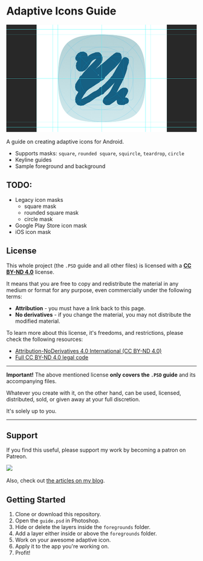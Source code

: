 # Adaptive Icons Guide

![](screenshot.jpg)

A guide on creating adaptive icons for Android.

* Supports masks: `square`, `rounded square`, `squircle`, `teardrop`, `circle`
* Keyline guides
* Sample foreground and background

## TODO:

* Legacy icon masks
  * square mask
  * rounded square mask
  * circle mask
* Google Play Store icon mask
* iOS icon mask

## License

This whole project (the `.PSD` guide and all other files) is licensed with a [**CC BY-ND 4.0**](https://creativecommons.org/licenses/by-nd/4.0/) license.

It means that you are free to copy and redistribute the material in any medium or format for any purpose, even commercially under the following terms:

* **Attribution** - you must have a link back to this page.
* **No derivatives** - if you change the material, you may not distribute the modified material.

To learn more about this license, it's freedoms, and restrictions, please check the following resources:

* [Attribution-NoDerivatives 4.0 International (CC BY-ND 4.0)](https://creativecommons.org/licenses/by-nd/4.0/)
* [Full CC BY-ND 4.0 legal code](https://creativecommons.org/licenses/by-nd/4.0/legalcode)

---

**Important!** The above mentioned license **only covers the `.PSD` guide** and its accompanying files.

Whatever you create with it, on the other hand, can be used, licensed, distributed, sold, or given away at your full discretion.

It's solely up to you.

---

## Support

If you find this useful, please support my work by becoming a patron on Patreon.

[![](https://jap.alekhin.io/wp-content/uploads/2019/03/become-patron-button.png)](https://www.patreon.com/bePatron?u=6507717)

Also, check out [the articles on my blog](https://jap.alekhin.io).

## Getting Started

1. Clone or download this repository.
0. Open the `guide.psd` in Photoshop.
0. Hide or delete the layers inside the `foregrounds` folder.
0. Add a layer either inside or above the `foregrounds` folder.
0. Work on your awesome adaptive icon.
0. Apply it to the app you're working on.
0. Profit!
